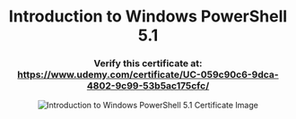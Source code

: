 <h1 align="center">Introduction to Windows PowerShell 5.1</h1>

<h3 align="center">
  Verify this certificate at: <a href="https://www.udemy.com/certificate/UC-059c90c6-9dca-4802-9c99-53b5ac175cfc/">https://www.udemy.com/certificate/UC-059c90c6-9dca-4802-9c99-53b5ac175cfc/</a>
</h3>

<p align="center">
  <img src="https://udemy-certificate.s3.amazonaws.com/image/UC-059c90c6-9dca-4802-9c99-53b5ac175cfc.jpg" alt="Introduction to Windows PowerShell 5.1 Certificate Image">
</p>
